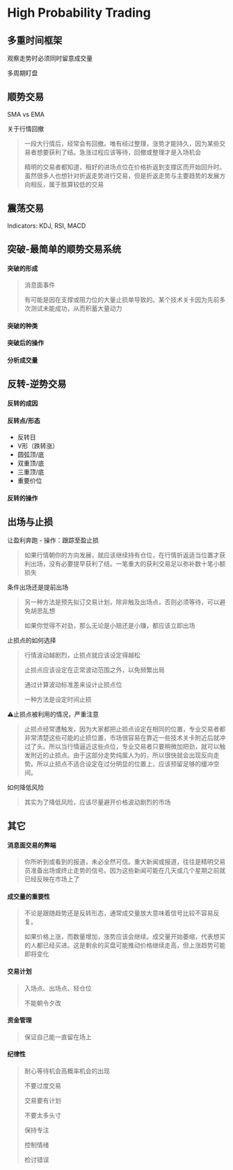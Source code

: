 # High Probability Trading

## 多重时间框架

观察走势时必须同时留意成交量

多周期盯盘

## 顺势交易

SMA vs EMA

关于行情回撤

> 一段大行情后，经常会有回撤。唯有经过整理，涨势才能持久，因为某些交易者想要获利了结。急涨过程应该等待，回撤或整理才是入场机会
>
> 精明的交易者都知道，租好的进场点位在价格折返到支撑区而开始回升时。虽然很多人也想针对折返走势进行交易，但是折返走势与主要趋势的发展方向相反，属于胜算较低的交易

## 震荡交易

Indicators: KDJ, RSI, MACD

## 突破-最简单的顺势交易系统

#### 突破的形成

> 消息面事件
>
> 有可能是因在支撑或阻力位的大量止损单导致的。某个技术关卡因为先前多次测试未能成功，从而积蓄大量动力

#### 突破的种类

#### 突破后的操作

#### 分析成交量

## 反转-逆势交易

#### 反转的成因

#### 反转点/形态

* 反转日
* V形（跌转涨）
* 圆弧顶/底
* 双重顶/底
* 三重顶/底
* 重要价位

#### 反转的操作

## 出场与止损

让盈利奔跑 - 操作：跟踪至盈止损

> 如果行情朝你的方向发展，就应该继续持有仓位，在行情折返适当位置才获利出场，没有必要提早获利了结。一笔重大的获利交易足以弥补数十笔小额损失

条件出场还是提前出场

> 另一种方法是预先拟订交易计划，除非触及出场点，否则必须等待，可以避免胡思乱想
>
> 如果你觉得不对劲，那么无论是小赔还是小赚，都应该立即出场

止损点的如何选择

> 行情波动越剧烈，止损点就应该设定得越松
>
> 止损点应该设定在正常波动范围之外，以免频繁出局
>
> 通过计算波动标准差来设计止损点位
>
> 一种方法是设定时间止损

⚠止损点被利用的情况，严重注意

> ​止损点经常遭触发，因为大家都把止损点设定在相同的位置，专业交易者都非常清楚这些可能的止损位置，市场很容易在靠近一些技术关卡附近后就冲过了头。所以当行情逼近这些点位，专业交易者只要稍微加把劲，就可以触发附近的止损点。由于这部分走势纯属人为的，所以很快就会出现反向走势。所以止损点不适合设定在过分明显的位置上，应该预留足够的缓冲空间。

如何降低风险

> 其实为了降低风险，应该尽量避开价格波动剧烈的市场

## 其它

#### 消息面交易的弊端

> 你所听到或看到的报道，未必全然可信。重大新闻或报道，往往是精明交易员准备出场或终止走势的信号。因为这些新闻可能在几天或几个星期之前就已经反映在市场上了

#### 成交量的重要性

> 不论是跟随趋势还是反转形态，通常成交量放大意味着信号比较不容易反复。
>
> 如果价格上涨，而数量增加，涨势应该会继续。成交量开始萎缩，代表想买的人都已经买进。这是剩余的买盘可能推动价格继续走高，但上涨趋势可能即将变化

#### 交易计划

> 入场点、出场点、轻仓位
>
> 不能朝令夕改

#### 资金管理

> 保证自己能一直留在场上

#### 纪律性

> 耐心等待机会高概率机会的出现
>
> 不要过度交易
>
> 交易要有计划
>
> 不要太多头寸
>
> 保持专注
>
> 控制情绪
>
> 检讨错误



